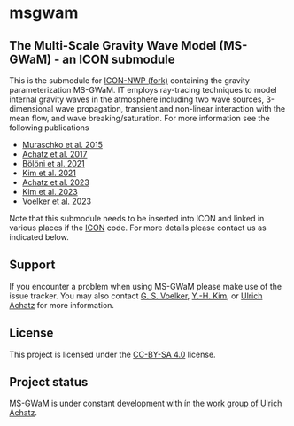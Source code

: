 # msgwam

## The Multi-Scale Gravity Wave Model (MS-GWaM) - an ICON submodule
This is the submodule for [ICON-NWP (fork)](https://gitlab.dkrz.de/atmodynamics-goethe-universitaet-frankfurt/icon-nwp) containing the gravity parameterization MS-GWaM. IT employs ray-tracing techniques to model internal gravity waves in the atmosphere including two wave sources, 3-dimensional wave propagation, transient and non-linear interaction with the mean flow, and wave breaking/saturation. For more information see the following publications
- [Muraschko et al. 2015](https://rmets.onlinelibrary.wiley.com/doi/abs/10.1002/qj.2381)
- [Achatz et al. 2017](https://rmets.onlinelibrary.wiley.com/doi/abs/10.1002/qj.2926)
- [Bölöni et al. 2021](https://journals.ametsoc.org/view/journals/atsc/78/4/JAS-D-20-0065.1.xml)
- [Kim et al. 2021](https://journals.ametsoc.org/view/journals/atsc/78/4/JAS-D-20-0066.1.xml)
- [Achatz et al. 2023](http://arxiv.org/abs/2310.07334)
- [Kim et al. 2023](http://arxiv.org/abs/2309.15301)
- [Voelker et al. 2023](http://arxiv.org/abs/2309.11257)

Note that this submodule needs to be inserted into ICON and linked in various places if the [ICON](https://gitlab.dkrz.de/icon/icon-model) code. For more details please contact us as indicated below.

## Support
If you encounter a problem when using MS-GWaM please make use of the issue tracker. You may also contact [G. S. Voelker](https://github.com/g-voelker), [Y.-H. Kim](https://github.com/kyha0830), or [Ulrich Achatz](https://www.uni-frankfurt.de/43754014/Ulrich-Achatz) for more information.

## License
This project is licensed under the [CC-BY-SA 4.0](https://creativecommons.org/licenses/by-sa/4.0/) license.

## Project status
MS-GWaM is under constant development with ín the [work group of Ulrich Achatz](https://www.uni-frankfurt.de/43267416/AG_Theorie).
